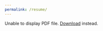 ```yaml
---
permalink: /resume/
---
```

<!--
<meta http-equiv="Content-Type" content="text/html; charset=utf-8">
<html lang="en" style="font-size: 10.0pt;">
 <head>
  <title>resume</title>
  <style>
   p { margin: 0; }
   .page { margin: 10pt auto; position: relative; }
   span.position, p.paragraph { position: absolute; display: block; }
   span.position { transform-origin: left; text-align: left; white-space: nowrap; }
   span.style { white-space: nowrap; }
   td { padding: 0px; }
   a.link { color: inherit; text-decoration: inherit; }
   div.group, div.textbox, svg.graphic, img.image, div.rotation { position: absolute; }
   .noselect {
       -webkit-touch-callout: none;
       -webkit-user-select: none;
       -khtml-user-select: none;
       -moz-user-select: none;
       -ms-user-select: none;
       user-select: none;
   }
   @media print { @page { size: 612.0pt 792.0pt; margin: 0pt 0pt 0pt 0pt; } html, body { width: 612.0pt; height: 792.0pt; font-size: 10pt; } }
   @media print { .page { margin: 0pt; } }
   p.body-text { font-family: Arial, serif; font-size: 0.90rem; color: #000000; }
   p.heading-1 { font-family: Arial, serif; font-size: 0.90rem; color: #000000; font-weight: 700; }
   p.title { font-family: Arial, serif; font-size: 1.00rem; color: #000000; font-weight: 700; }
   p.list-paragraph { font-family: arial, serif; font-size: 1.10rem; color: #000000; }
   p.table-paragraph { font-family: arial, serif; font-size: 1.10rem; color: #000000; }
  </style>
 </head>
 <body style="margin: 0; background: #252a34;">
  <div style="position: relative; margin: auto; width: 61.20rem;">
   <div class="page" style="background: #ffffff; width: 61.20rem; height: 79.20rem; z-index: 0;">
    <p class="paragraph title" style="width: 9.56rem; height: 1.52rem; left: 5.07rem; top: 4.40rem; text-align: left;">
     <span class="position style" style="width: 0.72rem; height: 1.12rem; left: 0.00rem; top: 0.41rem;">A</span>
     <span class="position style" style="width: 0.56rem; height: 1.12rem; left: 0.73rem; top: 0.41rem;">a</span>
     <span class="position style" style="width: 0.39rem; height: 1.12rem; left: 1.28rem; top: 0.41rem;">r</span>
     <span class="position style" style="width: 0.61rem; height: 1.12rem; left: 1.67rem; top: 0.41rem;">o</span>
     <span class="position style" style="width: 0.61rem; height: 1.12rem; left: 2.28rem; top: 0.41rem;">n</span>
     <span class="position style" style="width: 0.72rem; height: 1.12rem; left: 3.17rem; top: 0.41rem;"> B</span>
     <span class="position style" style="width: 0.56rem; height: 1.12rem; left: 3.89rem; top: 0.41rem;">a</span>
     <span class="position style" style="width: 0.39rem; height: 1.12rem; left: 4.45rem; top: 0.41rem;">r</span>
     <span class="position style" style="width: 0.61rem; height: 1.12rem; left: 4.84rem; top: 0.41rem;">n</span>
     <span class="position style" style="width: 0.56rem; height: 1.12rem; left: 5.45rem; top: 0.41rem;">e</span>
     <span class="position style" style="width: 0.33rem; height: 1.12rem; left: 6.00rem; top: 0.41rem;">t</span>
     <span class="position style" style="width: 0.33rem; height: 1.12rem; left: 6.34rem; top: 0.41rem;">t</span>
    </p>
    <p class="paragraph body-text" style="width: 9.56rem; height: 1.68rem; left: 5.07rem; top: 5.92rem; text-align: left; font-weight: 400;">
     <span class="position style" style="width: 4.10rem; height: 1.01rem; left: 0.00rem; top: 0.68rem;">Gameplay</span>
     <span class="position style" style="width: 5.00rem; height: 1.01rem; left: 4.36rem; top: 0.68rem;"> Programmer</span>
    </p>
    
<!-- Remove phone number and email from public resume

<p class="paragraph body-text" style="width: 13.99rem; height: 1.41rem; font-size: 1.10rem; left: 40.91rem; top: 4.40rem; text-align: left; font-family: arial, serif;">
     <span class="position" style="width: 2.10rem; height: 1.01rem; left: 0.00rem; top: 0.40rem;">
      <span class="style"></span>
      <span class="style" style="font-family: Arial, serif; font-size: 0.90rem;">(859)</span>
     </span>
     <span class="position style" style="width: 3.80rem; height: 1.01rem; font-size: 0.90rem; left: 2.36rem; top: 0.40rem; font-family: Arial, serif;"> 771-0683</span>
    </p>
    <p class="paragraph body-text" style="width: 13.99rem; height: 1.27rem; left: 40.91rem; top: 5.81rem; text-align: left; font-weight: 400;">
     <a href="mailto:ContactAaronBarnett@gmail.com" class="link">
      <span class="position style" style="width: 13.42rem; height: 1.01rem; left: 0.00rem; top: 0.27rem;">ContactAaronBarnett@gmail.com</span>
     </a>
    </p>
    
    <div class="group" style="width: 52.40rem; height: 59.00rem; display: block; left: 4.30rem; top: 8.50rem;">
     <svg viewbox="0.000000, 0.000000, 524.000000, 590.000000" class="graphic" style="width: 52.40rem; height: 59.00rem; display: block; z-index: -10; left: 0.00rem; top: -0.00rem;">
      <path stroke-width="1.000000" fill="none" d="M 358.5 1.42109e-14 L 358.5 590" stroke="#000000" stroke-opacity="1.000000"/>
      <path stroke-width="1.000000" fill="none" d="M -3.44169e-15 0.499998 L 524 0.499998" stroke="#000000" stroke-opacity="1.000000"/>
     </svg>
     <svg viewbox="0.000000, -0.500000, 524.000000, 1.000000" class="graphic" style="width: 52.40rem; height: 0.10rem; display: block; z-index: -10; left: 0.00rem; top: 58.90rem;">
      <path stroke-width="1.000000" fill="none" d="M -3.44169e-15 0 L 524 0" stroke="#ffffff" stroke-opacity="1.000000"/>
     </svg>
    </div>
    <p class="paragraph heading-1" style="width: 32.97rem; height: 1.03rem; left: 5.07rem; top: 12.42rem; text-align: left;">
     <span class="position style" style="width: 3.20rem; height: 1.01rem; left: 0.00rem; top: 0.03rem;">EDUCA</span>
     <span class="position style" style="width: 2.15rem; height: 1.01rem; left: 3.14rem; top: 0.03rem;">TION</span>
    </p>
    <p class="paragraph body-text" style="width: 29.37rem; height: 2.24rem; left: 8.67rem; top: 15.03rem; text-align: left; font-weight: 700;">
     <span class="position style" style="width: 4.35rem; height: 1.01rem; left: 0.00rem; top: 0.08rem;">University</span>
     <span class="position style" style="width: 0.85rem; height: 1.01rem; left: 4.61rem; top: 0.08rem;"> of</span>
     <span class="position style" style="width: 4.05rem; height: 1.01rem; left: 5.71rem; top: 0.08rem;"> Kentucky</span>
     <span class="position" style="width: 0.30rem; height: 1.01rem; left: 10.01rem; top: 0.08rem;">
      <span class="style"> </span>
      <span class="style" style="font-weight: 400;">-</span>
     </span>
     <span class="position" style="width: 3.55rem; height: 1.01rem; left: 10.56rem; top: 0.08rem;">
      <span class="style" style="font-weight: 400;"> </span>
      <span class="style" style="font-style: italic; font-weight: 400;">Bachelor</span>
     </span>
     <span class="position style" style="width: 0.75rem; height: 1.01rem; left: 14.36rem; top: 0.08rem; font-style: italic; font-weight: 400;"> of</span>
     <span class="position style" style="width: 3.20rem; height: 1.01rem; left: 15.36rem; top: 0.08rem; font-style: italic; font-weight: 400;"> Science</span>
     <span class="position style" style="width: 0.70rem; height: 1.01rem; left: 18.81rem; top: 0.08rem; font-style: italic; font-weight: 400;"> in</span>
     <span class="position style" style="width: 3.95rem; height: 1.01rem; left: 19.76rem; top: 0.08rem; font-style: italic; font-weight: 400;"> Computer</span>
     <span class="position style" style="width: 3.45rem; height: 1.01rem; left: 23.96rem; top: 0.08rem; font-style: italic; font-weight: 400;"> Science,</span>
     <span class="position style" style="width: 2.25rem; height: 1.01rem; left: 0.00rem; top: 1.18rem; font-style: italic; font-weight: 400;"> Minor</span>
     <span class="position style" style="width: 0.70rem; height: 1.01rem; left: 2.51rem; top: 1.18rem; font-style: italic; font-weight: 400;"> in</span>
     <span class="position style" style="width: 5.10rem; height: 1.01rem; left: 3.46rem; top: 1.18rem; font-style: italic; font-weight: 400;"> Mathematics</span>
    </p>
    <p class="paragraph body-text" style="width: 29.37rem; height: 1.49rem; left: 8.67rem; top: 17.26rem; text-align: left; font-weight: 400;">
     <span class="position style" style="width: 2.80rem; height: 1.01rem; left: 0.00rem; top: 0.49rem;">August</span>
     <span class="position style" style="width: 2.00rem; height: 1.01rem; left: 3.06rem; top: 0.49rem;"> 2018</span>
     <span class="position style" style="width: 0.30rem; height: 1.01rem; left: 5.31rem; top: 0.49rem;"> -</span>
     <span class="position style" style="width: 1.70rem; height: 1.01rem; left: 5.86rem; top: 0.49rem;"> May</span>
     <span class="position style" style="width: 2.00rem; height: 1.01rem; left: 7.81rem; top: 0.49rem;"> 2021</span>
    </p>
    <p class="paragraph body-text" style="width: 25.77rem; height: 4.99rem; left: 12.27rem; top: 18.65rem; text-align: left; font-weight: 700;">
     <span class="position style" style="width: 3.75rem; height: 1.01rem; left: 0.00rem; top: 0.80rem;">Relevant</span>
     <span class="position style" style="width: 2.40rem; height: 1.01rem; left: 4.01rem; top: 0.80rem;"> Major</span>
     <span class="position style" style="width: 5.50rem; height: 1.01rem; left: 6.66rem; top: 0.80rem;"> Coursework:</span>
     <span class="position" style="width: 2.45rem; height: 1.01rem; left: 12.41rem; top: 0.80rem;">
      <span class="style"> </span>
      <span class="style" style="font-weight: 400;">Game</span>
     </span>
     <span class="position style" style="font-weight: 400; width: 5.55rem; height: 1.01rem; left: 15.11rem; top: 0.80rem;"> Development,</span>
     <span class="position style" style="font-weight: 400; width: 3.95rem; height: 1.01rem; left: 20.91rem; top: 0.80rem;"> Computer</span>
     <span class="position style" style="font-weight: 400; width: 4.75rem; height: 1.01rem; left: 0.00rem; top: 2.20rem;"> Networking,</span>
     <span class="position style" style="font-weight: 400; width: 3.15rem; height: 1.01rem; left: 5.01rem; top: 2.20rem;"> Artificial</span>
     <span class="position style" style="font-weight: 400; width: 4.80rem; height: 1.01rem; left: 8.41rem; top: 2.20rem;"> Intelligence,</span>
     <span class="position style" style="font-weight: 400; width: 3.40rem; height: 1.01rem; left: 13.46rem; top: 2.20rem;"> Machine</span>
     <span class="position style" style="font-weight: 400; width: 3.75rem; height: 1.01rem; left: 17.11rem; top: 2.20rem;"> Learning,</span>
     <span class="position style" style="font-weight: 400; width: 4.25rem; height: 1.01rem; left: 21.12rem; top: 2.20rem;"> Sequential</span>
     <span class="position style" style="font-weight: 400; width: 3.45rem; height: 1.01rem; left: 0.00rem; top: 3.62rem;"> Decision</span>
     <span class="position style" style="font-weight: 400; width: 2.90rem; height: 1.01rem; left: 3.71rem; top: 3.62rem;"> Making</span>
    </p>
    <p class="paragraph body-text" style="width: 25.77rem; height: 3.55rem; left: 12.27rem; top: 23.58rem; text-align: left; font-weight: 700;">
     <span class="position style" style="width: 3.75rem; height: 1.01rem; left: 0.00rem; top: 0.73rem;">Relevant</span>
     <span class="position style" style="width: 2.45rem; height: 1.01rem; left: 4.01rem; top: 0.73rem;"> Minor</span>
     <span class="position style" style="width: 5.50rem; height: 1.01rem; left: 6.71rem; top: 0.73rem;"> Coursework:</span>
     <span class="position" style="width: 2.45rem; height: 1.01rem; left: 12.46rem; top: 0.73rem;">
      <span class="style"> </span>
      <span class="style" style="font-weight: 400;">Matrix</span>
     </span>
     <span class="position style" style="font-weight: 400; width: 3.35rem; height: 1.01rem; left: 15.16rem; top: 0.73rem;"> Algebra,</span>
     <span class="position style" style="font-weight: 400; width: 5.05rem; height: 1.01rem; left: 18.76rem; top: 0.73rem;"> Multivariable</span>
     <span class="position style" style="font-weight: 400; width: 3.70rem; height: 1.01rem; left: 0.00rem; top: 2.15rem;"> Calculus,</span>
     <span class="position style" style="font-weight: 400; width: 1.10rem; height: 1.01rem; left: 3.96rem; top: 2.15rem;"> Dif</span>
     <span class="position style" style="font-weight: 400; width: 3.20rem; height: 1.01rem; left: 5.04rem; top: 2.15rem;">ferential</span>
     <span class="position style" style="font-weight: 400; width: 4.25rem; height: 1.01rem; left: 8.49rem; top: 2.15rem;"> Equations,</span>
     <span class="position style" style="font-weight: 400; width: 3.60rem; height: 1.01rem; left: 13.00rem; top: 2.15rem;"> Statistics</span>
     <span class="position style" style="font-weight: 400; width: 1.50rem; height: 1.01rem; left: 16.85rem; top: 2.15rem;"> and</span>
     <span class="position style" style="font-weight: 400; width: 4.20rem; height: 1.01rem; left: 18.60rem; top: 2.15rem;"> Probability</span>
    </p>
    <p class="paragraph heading-1" style="width: 32.97rem; height: 1.73rem; left: 5.07rem; top: 29.43rem; text-align: left;">
     <span class="position style" style="width: 4.85rem; height: 1.01rem; left: 0.00rem; top: 0.72rem;">PROJECTS</span>
    </p>
    <p class="paragraph body-text" style="width: 29.37rem; height: 1.06rem; left: 8.67rem; top: 32.75rem; text-align: left; font-weight: 700;">
     <span class="position style" style="width: 3.30rem; height: 1.01rem; left: 0.00rem; top: 0.06rem;">Balloon</span>
     <span class="position style" style="width: 3.65rem; height: 1.01rem; left: 3.55rem; top: 0.06rem;"> Boppers</span>
     <span class="position style" style="width: 0.30rem; height: 1.01rem; left: 7.46rem; top: 0.06rem;"> -</span>
     <span class="position" style="width: 3.55rem; height: 1.01rem; left: 8.01rem; top: 0.06rem;">
      <span class="style"> </span>
      <span class="style" style="font-weight: 400;">Personal</span>
     </span>
     <span class="position style" style="font-weight: 400; width: 2.70rem; height: 1.01rem; left: 11.81rem; top: 0.06rem;"> project</span>
    </p>
    <p class="paragraph body-text" style="width: 27.71rem; height: 4.18rem; left: 8.67rem; top: 34.92rem; text-align: left; font-weight: 400;">
     <span class="position style" style="width: 3.00rem; height: 1.01rem; left: 0.00rem; top: 0.03rem;">Balloon</span>
     <span class="position style" style="width: 3.35rem; height: 1.01rem; left: 3.26rem; top: 0.03rem;"> Boppers</span>
     <span class="position style" style="width: 0.65rem; height: 1.01rem; left: 6.86rem; top: 0.03rem;"> is</span>
     <span class="position style" style="width: 0.50rem; height: 1.01rem; left: 7.76rem; top: 0.03rem;"> a</span>
     <span class="position style" style="width: 0.50rem; height: 1.01rem; left: 8.51rem; top: 0.03rem;"> 2</span>
     <span class="position style" style="width: 0.75rem; height: 1.01rem; left: 9.26rem; top: 0.03rem;"> to</span>
     <span class="position style" style="width: 0.50rem; height: 1.01rem; left: 10.26rem; top: 0.03rem;"> 4</span>
     <span class="position style" style="width: 2.75rem; height: 1.01rem; left: 11.01rem; top: 0.03rem;"> person</span>
     <span class="position style" style="width: 2.30rem; height: 1.01rem; left: 14.01rem; top: 0.03rem;"> arena</span>
     <span class="position style" style="width: 3.00rem; height: 1.01rem; left: 16.57rem; top: 0.03rem;"> shooter</span>
     <span class="position style" style="width: 0.70rem; height: 1.01rem; left: 19.82rem; top: 0.03rem;"> in</span>
     <span class="position style" style="width: 2.30rem; height: 1.01rem; left: 20.77rem; top: 0.03rem;"> which</span>
     <span class="position style" style="width: 1.25rem; height: 1.01rem; left: 23.32rem; top: 0.03rem;"> the</span>
     <span class="position style" style="width: 2.90rem; height: 1.01rem; left: 24.82rem; top: 0.03rem;"> players</span>
     <span class="position style" style="width: 1.30rem; height: 1.01rem; left: 0.00rem; top: 1.08rem;"> are</span>
     <span class="position style" style="width: 5.00rem; height: 1.01rem; left: 1.56rem; top: 1.08rem;"> continuously</span>
     <span class="position style" style="width: 2.60rem; height: 1.01rem; left: 6.81rem; top: 1.08rem;"> falling.</span>
     <span class="position style" style="width: 1.55rem; height: 1.01rem; left: 9.66rem; top: 1.08rem;"> The</span>
     <span class="position style" style="width: 2.90rem; height: 1.01rem; left: 11.46rem; top: 1.08rem;"> players</span>
     <span class="position style" style="width: 1.45rem; height: 1.01rem; left: 14.61rem; top: 1.08rem;"> can</span>
     <span class="position style" style="width: 1.65rem; height: 1.01rem; left: 16.31rem; top: 1.08rem;"> only</span>
     <span class="position style" style="width: 2.20rem; height: 1.01rem; left: 18.22rem; top: 1.08rem;"> move</span>
     <span class="position style" style="width: 2.80rem; height: 1.01rem; left: 20.67rem; top: 1.08rem;"> around</span>
     <span class="position style" style="width: 1.25rem; height: 1.01rem; left: 23.72rem; top: 1.08rem;"> the</span>
     <span class="position style" style="width: 2.30rem; height: 1.01rem; left: 25.22rem; top: 1.08rem;"> arena</span>
     <span class="position style" style="width: 2.15rem; height: 1.01rem; left: 0.00rem; top: 2.13rem;"> using</span>
     <span class="position style" style="width: 0.50rem; height: 1.01rem; left: 2.41rem; top: 2.13rem;"> a</span>
     <span class="position style" style="width: 3.70rem; height: 1.01rem; left: 3.16rem; top: 2.13rem;"> grappling</span>
     <span class="position style" style="width: 2.20rem; height: 1.01rem; left: 7.11rem; top: 2.13rem;"> hook.</span>
     <span class="position style" style="width: 0.25rem; height: 1.01rem; left: 9.56rem; top: 2.13rem;"> I</span>
     <span class="position style" style="width: 1.60rem; height: 1.01rem; left: 10.06rem; top: 2.13rem;"> was</span>
     <span class="position style" style="width: 1.25rem; height: 1.01rem; left: 11.91rem; top: 2.13rem;"> the</span>
     <span class="position style" style="width: 1.65rem; height: 1.01rem; left: 13.41rem; top: 2.13rem;"> only</span>
     <span class="position style" style="width: 4.90rem; height: 1.01rem; left: 15.31rem; top: 2.13rem;"> programmer</span>
     <span class="position style" style="width: 1.00rem; height: 1.01rem; left: 20.47rem; top: 2.13rem;"> on</span>
     <span class="position style" style="width: 0.50rem; height: 1.01rem; left: 21.72rem; top: 2.13rem;"> a</span>
     <span class="position style" style="width: 2.00rem; height: 1.01rem; left: 22.47rem; top: 2.13rem;"> team</span>
     <span class="position style" style="width: 0.75rem; height: 1.01rem; left: 24.72rem; top: 2.13rem;"> of</span>
     <span class="position style" style="width: 1.65rem; height: 1.01rem; left: 25.72rem; top: 2.13rem;"> two.</span>
     <span class="position style" style="width: 0.25rem; height: 1.01rem; left: 0.00rem; top: 3.18rem;"> I</span>
     <span class="position style" style="width: 1.60rem; height: 1.01rem; left: 0.51rem; top: 3.18rem;"> was</span>
     <span class="position style" style="width: 4.60rem; height: 1.01rem; left: 2.36rem; top: 3.18rem;"> responsible</span>
     <span class="position style" style="width: 1.05rem; height: 1.01rem; left: 7.21rem; top: 3.18rem;"> for</span>
     <span class="position style" style="width: 3.85rem; height: 1.01rem; left: 8.51rem; top: 3.18rem;"> designing</span>
     <span class="position style" style="width: 1.50rem; height: 1.01rem; left: 12.61rem; top: 3.18rem;"> and</span>
     <span class="position style" style="width: 5.35rem; height: 1.01rem; left: 14.36rem; top: 3.18rem;"> implementing</span>
     <span class="position style" style="width: 1.25rem; height: 1.01rem; left: 19.97rem; top: 3.18rem;"> the</span>
     <span class="position style" style="width: 3.65rem; height: 1.01rem; left: 21.47rem; top: 3.18rem;"> shooting,</span>
    </p>
    <p class="paragraph body-text" style="width: 29.07rem; height: 6.29rem; left: 8.67rem; top: 39.10rem; text-align: left; font-weight: 400;">
     <span class="position style" style="width: 3.95rem; height: 1.01rem; left: 0.00rem; top: 0.05rem;">grappling,</span>
     <span class="position style" style="width: 1.50rem; height: 1.01rem; left: 4.21rem; top: 0.05rem;"> and</span>
     <span class="position style" style="width: 2.60rem; height: 1.01rem; left: 5.96rem; top: 0.05rem;"> pickup</span>
     <span class="position style" style="width: 4.55rem; height: 1.01rem; left: 8.81rem; top: 0.05rem;"> mechanics.</span>
     <span class="position style" style="width: 1.55rem; height: 1.01rem; left: 13.61rem; top: 0.05rem;"> The</span>
     <span class="position style" style="width: 3.40rem; height: 1.01rem; left: 15.41rem; top: 0.05rem;"> shooting</span>
     <span class="position style" style="width: 1.50rem; height: 1.01rem; left: 19.07rem; top: 0.05rem;"> and</span>
     <span class="position style" style="width: 2.60rem; height: 1.01rem; left: 20.82rem; top: 0.05rem;"> pickup</span>
     <span class="position style" style="width: 4.30rem; height: 1.01rem; left: 23.67rem; top: 0.05rem;"> mechanics</span>
     <span class="position style" style="width: 1.95rem; height: 1.01rem; left: 0.00rem; top: 1.10rem;"> were</span>
     <span class="position style" style="width: 5.15rem; height: 1.01rem; left: 2.21rem; top: 1.10rem;"> implemented</span>
     <span class="position style" style="width: 2.15rem; height: 1.01rem; left: 7.61rem; top: 1.10rem;"> using</span>
     <span class="position style" style="width: 2.85rem; height: 1.01rem; left: 10.01rem; top: 1.10rem;"> Unreal’</span>
     <span class="position style" style="width: 0.45rem; height: 1.01rem; left: 12.84rem; top: 1.10rem;">s</span>
     <span class="position style" style="width: 4.10rem; height: 1.01rem; left: 13.54rem; top: 1.10rem;"> Gameplay</span>
     <span class="position style" style="width: 2.40rem; height: 1.01rem; left: 17.90rem; top: 1.10rem;"> Ability</span>
     <span class="position style" style="width: 3.25rem; height: 1.01rem; left: 20.55rem; top: 1.10rem;"> System.</span>
     <span class="position style" style="width: 0.25rem; height: 1.01rem; left: 24.05rem; top: 1.10rem;"> I</span>
     <span class="position style" style="width: 3.65rem; height: 1.01rem; left: 24.55rem; top: 1.10rem;"> designed</span>
     <span class="position style" style="width: 1.50rem; height: 1.01rem; left: 0.00rem; top: 2.15rem;"> and</span>
     <span class="position style" style="width: 5.15rem; height: 1.01rem; left: 1.76rem; top: 2.15rem;"> implemented</span>
     <span class="position style" style="width: 1.45rem; height: 1.01rem; left: 7.16rem; top: 2.15rem;"> aim</span>
     <span class="position style" style="width: 2.30rem; height: 1.01rem; left: 8.86rem; top: 2.15rem;"> assist</span>
     <span class="position style" style="width: 3.30rem; height: 1.01rem; left: 11.41rem; top: 2.15rem;"> systems</span>
     <span class="position style" style="width: 3.55rem; height: 1.01rem; left: 14.96rem; top: 2.15rem;"> including</span>
     <span class="position style" style="width: 2.15rem; height: 1.01rem; left: 18.76rem; top: 2.15rem;"> bullet</span>
     <span class="position style" style="width: 4.65rem; height: 1.01rem; left: 21.16rem; top: 2.15rem;"> magnetism,</span>
     <span class="position style" style="width: 2.30rem; height: 1.01rem; left: 26.07rem; top: 2.15rem;"> target</span>
     <span class="position style" style="width: 2.65rem; height: 1.01rem; left: 0.00rem; top: 3.20rem;"> gravity</span>
     <span class="position style" style="width: 0.25rem; height: 1.01rem; left: 2.59rem; top: 3.20rem;">,</span>
     <span class="position style" style="width: 1.50rem; height: 1.01rem; left: 3.09rem; top: 3.20rem;"> and</span>
     <span class="position style" style="width: 1.80rem; height: 1.01rem; left: 4.84rem; top: 3.20rem;"> area</span>
     <span class="position style" style="width: 2.50rem; height: 1.01rem; left: 6.89rem; top: 3.20rem;"> cursor</span>
     <span class="position style" style="width: 0.75rem; height: 1.01rem; left: 9.64rem; top: 3.20rem;"> to</span>
     <span class="position style" style="width: 2.30rem; height: 1.01rem; left: 10.64rem; top: 3.20rem;"> better</span>
     <span class="position style" style="width: 1.25rem; height: 1.01rem; left: 13.19rem; top: 3.20rem;"> the</span>
     <span class="position style" style="width: 2.25rem; height: 1.01rem; left: 14.70rem; top: 3.20rem;"> game</span>
     <span class="position style" style="width: 1.45rem; height: 1.01rem; left: 17.20rem; top: 3.20rem;"> feel</span>
     <span class="position style" style="width: 1.00rem; height: 1.01rem; left: 18.90rem; top: 3.20rem;"> on</span>
     <span class="position style" style="width: 4.40rem; height: 1.01rem; left: 20.15rem; top: 3.20rem;"> controllers.</span>
     <span class="position style" style="width: 0.25rem; height: 1.01rem; left: 24.80rem; top: 3.20rem;"> I</span>
     <span class="position style" style="width: 1.60rem; height: 1.01rem; left: 25.30rem; top: 3.20rem;"> was</span>
     <span class="position style" style="width: 1.65rem; height: 1.01rem; left: 27.15rem; top: 3.20rem;"> also</span>
     <span class="position style" style="width: 4.60rem; height: 1.01rem; left: 0.00rem; top: 4.25rem;"> responsible</span>
     <span class="position style" style="width: 1.05rem; height: 1.01rem; left: 4.86rem; top: 4.25rem;"> for</span>
     <span class="position style" style="width: 5.35rem; height: 1.01rem; left: 6.16rem; top: 4.25rem;"> implementing</span>
     <span class="position style" style="width: 0.90rem; height: 1.01rem; left: 11.76rem; top: 4.25rem;"> all</span>
     <span class="position style" style="width: 2.25rem; height: 1.01rem; left: 12.91rem; top: 4.25rem;"> game</span>
     <span class="position style" style="width: 0.90rem; height: 1.01rem; left: 15.41rem; top: 4.25rem;"> UI</span>
     <span class="position style" style="width: 2.30rem; height: 1.01rem; left: 16.56rem; top: 4.25rem;"> which</span>
     <span class="position style" style="width: 5.60rem; height: 1.01rem; left: 19.11rem; top: 4.25rem;"> encompassed</span>
     <span class="position style" style="width: 2.70rem; height: 1.01rem; left: 24.97rem; top: 4.25rem;"> menus</span>
     <span class="position style" style="width: 1.50rem; height: 1.01rem; left: 0.00rem; top: 5.30rem;"> and</span>
     <span class="position style" style="width: 1.25rem; height: 1.01rem; left: 1.76rem; top: 5.30rem;"> the</span>
     <span class="position style" style="width: 2.45rem; height: 1.01rem; left: 3.26rem; top: 5.30rem;"> player</span>
     <span class="position style" style="width: 2.20rem; height: 1.01rem; left: 5.96rem; top: 5.30rem;"> HUD.</span>
    </p>
    <p class="paragraph body-text" style="width: 29.37rem; height: 2.25rem; left: 8.67rem; top: 48.02rem; text-align: left; font-weight: 700;">
     <span class="position style" style="width: 2.20rem; height: 1.01rem; left: 0.00rem; top: 0.08rem;">Delta</span>
     <span class="position style" style="width: 0.60rem; height: 1.01rem; left: 2.46rem; top: 0.08rem;"> V</span>
     <span class="position style" style="width: 5.05rem; height: 1.01rem; left: 3.31rem; top: 0.08rem;"> Innovations</span>
     <span class="position style" style="width: 4.00rem; height: 1.01rem; left: 8.61rem; top: 0.08rem;"> Database</span>
     <span class="position" style="width: 0.30rem; height: 1.01rem; left: 12.86rem; top: 0.08rem;">
      <span class="style"> </span>
      <span class="style" style="font-weight: 400;">-</span>
     </span>
     <span class="position style" style="font-weight: 400; width: 2.60rem; height: 1.01rem; left: 13.41rem; top: 0.08rem;"> Senior</span>
     <span class="position style" style="font-weight: 400; width: 2.70rem; height: 1.01rem; left: 16.26rem; top: 0.08rem;"> project</span>
     <span class="position style" style="font-weight: 400; width: 1.60rem; height: 1.01rem; left: 19.21rem; top: 0.08rem;"> with</span>
     <span class="position style" style="font-weight: 400; width: 2.20rem; height: 1.01rem; left: 21.06rem; top: 0.08rem;"> crash</span>
     <span class="position style" style="font-weight: 400; width: 5.65rem; height: 1.01rem; left: 23.51rem; top: 0.08rem;"> reconstruction</span>
     <span class="position style" style="font-weight: 400; width: 3.15rem; height: 1.01rem; left: 0.00rem; top: 1.18rem;"> industry</span>
     <span class="position style" style="font-weight: 400; width: 2.10rem; height: 1.01rem; left: 3.41rem; top: 1.18rem;"> client</span>
     <span class="position style" style="font-weight: 400; width: 2.10rem; height: 1.01rem; left: 5.76rem; top: 1.18rem;"> Delta</span>
     <span class="position style" style="font-weight: 400; width: 0.60rem; height: 1.01rem; left: 8.11rem; top: 1.18rem;"> V</span>
     <span class="position style" style="font-weight: 400; width: 4.60rem; height: 1.01rem; left: 8.96rem; top: 1.18rem;"> Innovations</span>
     <span class="position style" style="font-weight: 400; width: 1.45rem; height: 1.01rem; left: 13.81rem; top: 1.18rem;"> Inc.</span>
    </p>
    <p class="paragraph body-text" style="width: 29.14rem; height: 7.32rem; left: 8.67rem; top: 51.27rem; text-align: left; font-weight: 400;">
     <span class="position style" style="width: 1.50rem; height: 1.01rem; left: 0.00rem; top: 0.03rem;">Led</span>
     <span class="position style" style="width: 0.50rem; height: 1.01rem; left: 1.76rem; top: 0.03rem;"> a</span>
     <span class="position style" style="width: 2.55rem; height: 1.01rem; left: 2.51rem; top: 0.03rem;"> twelve</span>
     <span class="position style" style="width: 2.10rem; height: 1.01rem; left: 5.31rem; top: 0.03rem;"> week</span>
     <span class="position style" style="width: 2.70rem; height: 1.01rem; left: 7.66rem; top: 0.03rem;"> project</span>
     <span class="position style" style="width: 2.45rem; height: 1.01rem; left: 10.61rem; top: 0.03rem;"> where</span>
     <span class="position style" style="width: 1.30rem; height: 1.01rem; left: 13.31rem; top: 0.03rem;"> our</span>
     <span class="position style" style="width: 1.55rem; height: 1.01rem; left: 14.86rem; top: 0.03rem;"> four</span>
     <span class="position style" style="width: 2.75rem; height: 1.01rem; left: 16.66rem; top: 0.03rem;"> person</span>
     <span class="position style" style="width: 2.00rem; height: 1.01rem; left: 19.67rem; top: 0.03rem;"> team</span>
     <span class="position style" style="width: 1.60rem; height: 1.01rem; left: 21.92rem; top: 0.03rem;"> was</span>
     <span class="position style" style="width: 2.50rem; height: 1.01rem; left: 23.77rem; top: 0.03rem;"> paired</span>
     <span class="position style" style="width: 1.60rem; height: 1.01rem; left: 26.52rem; top: 0.03rem;"> with</span>
     <span class="position style" style="width: 1.00rem; height: 1.01rem; left: 0.00rem; top: 1.08rem;"> an</span>
     <span class="position style" style="width: 3.15rem; height: 1.01rem; left: 1.26rem; top: 1.08rem;"> industry</span>
     <span class="position style" style="width: 2.10rem; height: 1.01rem; left: 4.66rem; top: 1.08rem;"> client</span>
     <span class="position style" style="width: 0.75rem; height: 1.01rem; left: 7.01rem; top: 1.08rem;"> to</span>
     <span class="position style" style="width: 3.15rem; height: 1.01rem; left: 8.01rem; top: 1.08rem;"> develop</span>
     <span class="position style" style="width: 0.50rem; height: 1.01rem; left: 11.41rem; top: 1.08rem;"> a</span>
     <span class="position style" style="width: 3.00rem; height: 1.01rem; left: 12.16rem; top: 1.08rem;"> MySQL</span>
     <span class="position style" style="width: 3.70rem; height: 1.01rem; left: 15.41rem; top: 1.08rem;"> database</span>
     <span class="position style" style="width: 1.50rem; height: 1.01rem; left: 19.37rem; top: 1.08rem;"> and</span>
     <span class="position style" style="width: 5.80rem; height: 1.01rem; left: 21.12rem; top: 1.08rem;"> accompanying</span>
     <span class="position style" style="width: 1.15rem; height: 1.01rem; left: 27.17rem; top: 1.08rem;"> file</span>
     <span class="position style" style="width: 2.70rem; height: 1.01rem; left: 0.00rem; top: 2.13rem;"> upload</span>
     <span class="position style" style="width: 4.55rem; height: 1.01rem; left: 2.96rem; top: 2.13rem;"> application.</span>
     <span class="position style" style="width: 0.25rem; height: 1.01rem; left: 7.76rem; top: 2.13rem;"> I</span>
     <span class="position style" style="width: 1.20rem; height: 1.01rem; left: 8.26rem; top: 2.13rem;"> led</span>
     <span class="position style" style="width: 0.90rem; height: 1.01rem; left: 9.71rem; top: 2.13rem;"> all</span>
     <span class="position style" style="width: 2.00rem; height: 1.01rem; left: 10.86rem; top: 2.13rem;"> team</span>
     <span class="position style" style="width: 1.50rem; height: 1.01rem; left: 13.11rem; top: 2.13rem;"> and</span>
     <span class="position style" style="width: 2.10rem; height: 1.01rem; left: 14.87rem; top: 2.13rem;"> client</span>
     <span class="position style" style="width: 3.90rem; height: 1.01rem; left: 17.22rem; top: 2.13rem;"> meetings,</span>
     <span class="position style" style="width: 3.10rem; height: 1.01rem; left: 21.37rem; top: 2.13rem;"> working</span>
     <span class="position style" style="width: 0.75rem; height: 1.01rem; left: 24.72rem; top: 2.13rem;"> to</span>
     <span class="position style" style="width: 2.75rem; height: 1.01rem; left: 25.72rem; top: 2.13rem;"> ensure</span>
     <span class="position style" style="width: 2.50rem; height: 1.01rem; left: 0.00rem; top: 3.18rem;"> strong</span>
     <span class="position style" style="width: 6.05rem; height: 1.01rem; left: 2.76rem; top: 3.18rem;"> communication</span>
     <span class="position style" style="width: 2.30rem; height: 1.01rem; left: 9.06rem; top: 3.18rem;"> within</span>
     <span class="position style" style="width: 1.30rem; height: 1.01rem; left: 11.61rem; top: 3.18rem;"> our</span>
     <span class="position style" style="width: 2.00rem; height: 1.01rem; left: 13.16rem; top: 3.18rem;"> team</span>
     <span class="position style" style="width: 1.50rem; height: 1.01rem; left: 15.41rem; top: 3.18rem;"> and</span>
     <span class="position style" style="width: 1.60rem; height: 1.01rem; left: 17.16rem; top: 3.18rem;"> with</span>
     <span class="position style" style="width: 1.30rem; height: 1.01rem; left: 19.01rem; top: 3.18rem;"> our</span>
     <span class="position style" style="width: 2.35rem; height: 1.01rem; left: 20.56rem; top: 3.18rem;"> client.</span>
     <span class="position style" style="width: 0.25rem; height: 1.01rem; left: 23.17rem; top: 3.18rem;"> I</span>
     <span class="position style" style="width: 1.20rem; height: 1.01rem; left: 23.67rem; top: 3.18rem;"> set</span>
     <span class="position style" style="width: 1.50rem; height: 1.01rem; left: 25.12rem; top: 3.18rem;"> and</span>
     <span class="position style" style="width: 3.75rem; height: 1.01rem; left: 0.00rem; top: 4.23rem;"> managed</span>
     <span class="position style" style="width: 1.30rem; height: 1.01rem; left: 4.01rem; top: 4.23rem;"> our</span>
     <span class="position style" style="width: 4.55rem; height: 1.01rem; left: 5.56rem; top: 4.23rem;"> milestones,</span>
     <span class="position style" style="width: 4.15rem; height: 1.01rem; left: 10.36rem; top: 4.23rem;"> developed</span>
     <span class="position style" style="width: 1.25rem; height: 1.01rem; left: 14.76rem; top: 4.23rem;"> the</span>
     <span class="position style" style="width: 1.75rem; height: 1.01rem; left: 16.27rem; top: 4.23rem;"> user</span>
     <span class="position style" style="width: 3.45rem; height: 1.01rem; left: 18.27rem; top: 4.23rem;"> interface</span>
     <span class="position style" style="width: 1.05rem; height: 1.01rem; left: 21.97rem; top: 4.23rem;"> for</span>
     <span class="position style" style="width: 1.30rem; height: 1.01rem; left: 23.27rem; top: 4.23rem;"> our</span>
     <span class="position style" style="width: 4.30rem; height: 1.01rem; left: 24.82rem; top: 4.23rem;"> application</span>
     <span class="position style" style="width: 2.15rem; height: 1.01rem; left: 0.00rem; top: 5.28rem;"> using</span>
     <span class="position style" style="width: 1.90rem; height: 1.01rem; left: 2.41rem; top: 5.28rem;"> Java</span>
     <span class="position style" style="width: 1.50rem; height: 1.01rem; left: 4.56rem; top: 5.28rem;"> and</span>
     <span class="position style" style="width: 2.70rem; height: 1.01rem; left: 6.31rem; top: 5.28rem;"> Swing,</span>
     <span class="position style" style="width: 1.50rem; height: 1.01rem; left: 9.26rem; top: 5.28rem;"> and</span>
     <span class="position style" style="width: 3.65rem; height: 1.01rem; left: 11.01rem; top: 5.28rem;"> designed</span>
     <span class="position style" style="width: 1.00rem; height: 1.01rem; left: 14.92rem; top: 5.28rem;"> an</span>
     <span class="position style" style="width: 3.70rem; height: 1.01rem; left: 16.17rem; top: 5.28rem;"> algorithm</span>
     <span class="position style" style="width: 0.75rem; height: 1.01rem; left: 20.12rem; top: 5.28rem;"> to</span>
     <span class="position style" style="width: 2.75rem; height: 1.01rem; left: 21.12rem; top: 5.28rem;"> quickly</span>
     <span class="position style" style="width: 3.00rem; height: 1.01rem; left: 24.12rem; top: 5.28rem;"> remove</span>
     <span class="position style" style="width: 4.05rem; height: 1.01rem; left: 0.00rem; top: 6.33rem;"> duplicates</span>
     <span class="position style" style="width: 1.80rem; height: 1.01rem; left: 4.31rem; top: 6.33rem;"> from</span>
     <span class="position style" style="width: 1.30rem; height: 1.01rem; left: 6.36rem; top: 6.33rem;"> our</span>
     <span class="position style" style="width: 2.00rem; height: 1.01rem; left: 7.91rem; top: 6.33rem;"> large</span>
     <span class="position style" style="width: 1.75rem; height: 1.01rem; left: 10.16rem; top: 6.33rem;"> data</span>
     <span class="position style" style="width: 3.40rem; height: 1.01rem; left: 12.16rem; top: 6.33rem;"> sources.</span>
    </p>
    <p class="paragraph body-text" style="width: 14.55rem; height: 1.36rem; font-size: 1.10rem; left: 40.35rem; top: 11.06rem; text-align: left; font-family: arial, serif; font-weight: 400;">
    </p>
    <p class="paragraph heading-1" style="width: 13.99rem; height: 1.03rem; left: 40.91rem; top: 12.42rem; text-align: left;">
     <span class="position style" style="width: 3.20rem; height: 1.01rem; left: 0.00rem; top: 0.03rem;">SKILLS</span>
    </p>
    <p class="paragraph body-text" style="width: 8.24rem; height: 4.06rem; left: 40.91rem; top: 15.12rem; text-align: left; font-weight: 400;">
     <span class="position style" style="width: 4.05rem; height: 1.01rem; left: 0.00rem; top: 0.03rem;">Embraces</span>
     <span class="position style" style="width: 3.90rem; height: 1.01rem; left: 4.31rem; top: 0.03rem;"> teamwork</span>
     <span class="position style" style="width: 3.55rem; height: 1.01rem; left: 0.00rem; top: 2.05rem;"> Attention</span>
     <span class="position style" style="width: 0.75rem; height: 1.01rem; left: 3.81rem; top: 2.05rem;"> to</span>
     <span class="position style" style="width: 2.15rem; height: 1.01rem; left: 4.81rem; top: 2.05rem;"> detail</span>
    </p>
    <p class="paragraph body-text" style="width: 13.99rem; height: 1.03rem; left: 40.91rem; top: 19.18rem; text-align: left; font-weight: 400;">
     <span class="position style" style="width: 5.05rem; height: 1.01rem; left: 0.00rem; top: 0.02rem;">Self-directed</span>
     <span class="position style" style="width: 2.80rem; height: 1.01rem; left: 5.31rem; top: 0.02rem;"> learner</span>
    </p>
    <p class="paragraph heading-1" style="width: 13.99rem; height: 1.03rem; left: 40.91rem; top: 23.60rem; text-align: left;">
     <span class="position style" style="width: 13.20rem; height: 1.01rem; left: 0.00rem; top: 0.03rem;">LANGUAGES/TECHNOLOGIES</span>
    </p>
    <p class="paragraph body-text" style="width: 13.53rem; height: 4.22rem; left: 40.91rem; top: 26.25rem; text-align: left; font-weight: 400;">
     <span class="position style" style="width: 4.00rem; height: 1.01rem; left: 0.00rem; top: 0.03rem;">Proficient:</span>
     <span class="position style" style="width: 1.95rem; height: 1.01rem; left: 4.26rem; top: 0.03rem;"> C++,</span>
     <span class="position style" style="width: 4.25rem; height: 1.01rem; left: 6.46rem; top: 0.03rem;"> Blueprints,</span>
     <span class="position style" style="width: 3.05rem; height: 1.01rem; left: 0.00rem; top: 1.43rem;"> Python,</span>
     <span class="position style" style="width: 2.65rem; height: 1.01rem; left: 3.31rem; top: 1.43rem;"> Unreal</span>
     <span class="position style" style="width: 2.80rem; height: 1.01rem; left: 6.21rem; top: 1.43rem;"> Engine</span>
     <span class="position style" style="width: 0.75rem; height: 1.01rem; left: 9.26rem; top: 1.43rem;"> 5,</span>
     <span class="position style" style="width: 3.75rem; height: 1.01rem; left: 0.00rem; top: 2.85rem;"> JetBrains</span>
     <span class="position style" style="width: 2.15rem; height: 1.01rem; left: 4.01rem; top: 2.85rem;"> Rider</span>
     <span class="position style" style="width: 0.25rem; height: 1.01rem; left: 6.11rem; top: 2.85rem;">,</span>
     <span class="position style" style="width: 3.40rem; height: 1.01rem; left: 6.61rem; top: 2.85rem;"> Perforce</span>
    </p>
    <p class="paragraph body-text" style="width: 13.99rem; height: 1.03rem; left: 40.91rem; top: 32.10rem; text-align: left; font-weight: 400;">
     <span class="position style" style="width: 1.90rem; height: 1.01rem; left: 0.00rem; top: 0.03rem;">Prior</span>
     <span class="position style" style="width: 4.75rem; height: 1.01rem; left: 2.16rem; top: 0.03rem;"> Experience:</span>
     <span class="position style" style="width: 1.40rem; height: 1.01rem; left: 7.16rem; top: 0.03rem;"> C#,</span>
     <span class="position style" style="width: 2.05rem; height: 1.01rem; left: 8.81rem; top: 0.03rem;"> Unity</span>
    </p>
   </div>
  </div>
 </body>
</html>
-->

<!DOCTYPE html>
<html>
  <head>
    <title>PDF Example by Object Tag</title>
  </head>
  <body>
    <object data="/assets/documents/AaronBarnett_Resume.pdf" type="application/pdf" width="100%" height="500px">
      <p>Unable to display PDF file. <a href="/assets/documents/AaronBarnett_Resume.pdf">Download</a> instead.</p>
    </object>
  </body>
</html>
